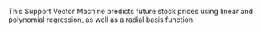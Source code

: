 This Support Vector Machine predicts future stock prices using linear and polynomial regression, as well as a radial basis function.
